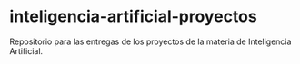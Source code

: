 # inteligencia-artificial-proyectos
Repositorio para las entregas de los proyectos de la materia de Inteligencia Artificial.
